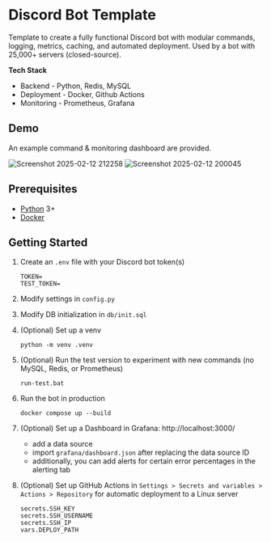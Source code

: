 # Discord Bot Template

Template to create a fully functional Discord bot with modular commands, logging, metrics, caching, and automated deployment. Used by a bot with 25,000+ servers (closed-source).

**Tech Stack**

- Backend - Python, Redis, MySQL
- Deployment - Docker, Github Actions
- Monitoring - Prometheus, Grafana

## Demo

An example command & monitoring dashboard are provided.

![Screenshot 2025-02-12 212258](https://github.com/user-attachments/assets/99d87bd8-421f-4c90-b644-261cfc6fd99e)
![Screenshot 2025-02-12 200045](https://github.com/user-attachments/assets/8c109044-5733-49f7-9abb-a02704ed7544)


## Prerequisites

- [Python](https://www.python.org/) 3+
- [Docker](https://www.docker.com/)

## Getting Started

1. Create an `.env` file with your Discord bot token(s)

   ```
   TOKEN=
   TEST_TOKEN=
   ```

2. Modify settings in `config.py`

3. Modify DB initialization in `db/init.sql`

4. (Optional) Set up a venv

   ```
   python -m venv .venv
   ```

5. (Optional) Run the test version to experiment with new commands (no MySQL, Redis, or Prometheus)

   ```
   run-test.bat
   ```

6. Run the bot in production

   ```
   docker compose up --build
   ```

7. (Optional) Set up a Dashboard in Grafana: http://localhost:3000/

   - add a data source
   - import `grafana/dashboard.json` after replacing the data source ID
   - additionally, you can add alerts for certain error percentages in the alerting tab

8. (Optional) Set up GitHub Actions in `Settings > Secrets and variables > Actions > Repository` for automatic deployment to a Linux server

   ```
   secrets.SSH_KEY
   secrets.SSH_USERNAME
   secrets.SSH_IP
   vars.DEPLOY_PATH
   ```
